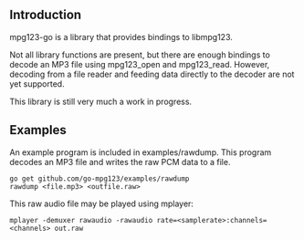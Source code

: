 Introduction
------------

mpg123-go is a library that provides bindings to libmpg123.

Not all library functions are present, but there are enough bindings to
decode an MP3 file using mpg123_open and mpg123_read. However, decoding
from a file reader and feeding data directly to the decoder are not yet
supported.

This library is still very much a work in progress.

Examples
--------

An example program is included in examples/rawdump. This program decodes
an MP3 file and writes the raw PCM data to a file.

	go get github.com/go-mpg123/examples/rawdump
	rawdump <file.mp3> <outfile.raw>

This raw audio file may be played using mplayer:

	mplayer -demuxer rawaudio -rawaudio rate=<samplerate>:channels=<channels> out.raw
